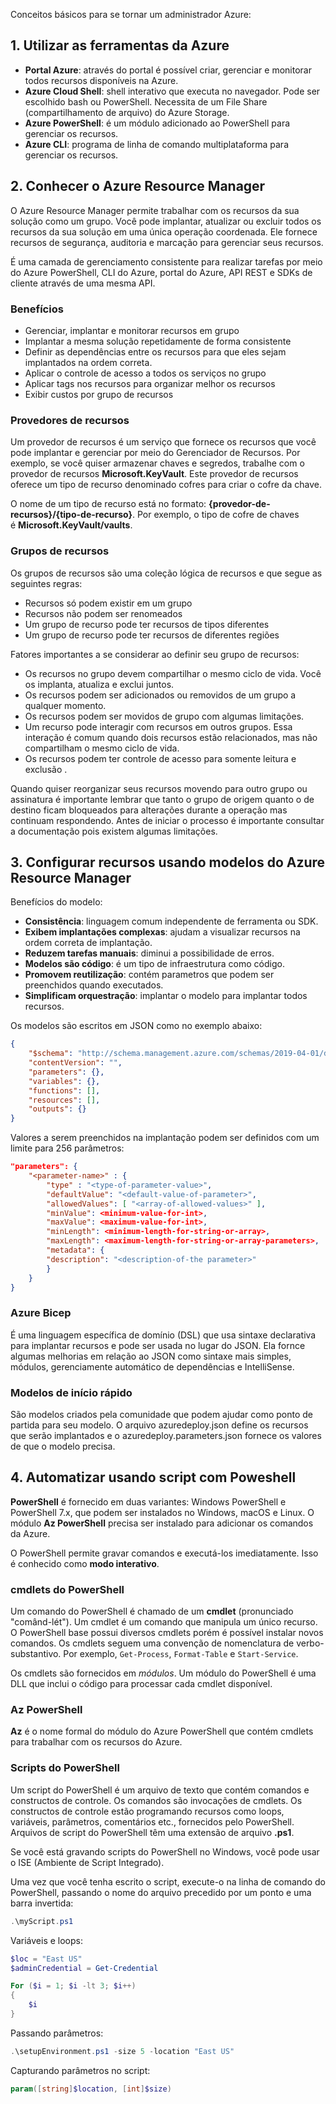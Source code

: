 Conceitos básicos para se tornar um administrador Azure:

## 1. Utilizar as ferramentas da Azure

- **Portal Azure**: através do portal é possível criar, gerenciar e monitorar todos recursos disponíveis na Azure.
- **Azure Cloud Shell**: shell interativo que executa no navegador. Pode ser escolhido bash ou PowerShell. Necessita de um File Share (compartilhamento de arquivo) do Azure Storage.
- **Azure PowerShell**: é um módulo adicionado ao PowerShell para gerenciar os recursos.
- **Azure CLI**: programa de linha de comando multiplataforma para gerenciar os recursos.

## 2. Conhecer o Azure Resource Manager

O Azure Resource Manager permite trabalhar com os recursos da sua solução como um grupo. Você pode implantar, atualizar ou excluir todos os recursos da sua solução em uma única operação coordenada. Ele fornece recursos de segurança, auditoria e marcação para gerenciar seus recursos.

É uma camada de gerenciamento consistente para realizar tarefas por meio do Azure PowerShell, CLI do Azure, portal do Azure, API REST e SDKs de cliente através de uma mesma API.

### Benefícios

- Gerenciar, implantar e monitorar recursos em grupo
- Implantar a mesma solução repetidamente de forma consistente
- Definir as dependências entre os recursos para que eles sejam implantados na ordem correta.
- Aplicar o controle de acesso a todos os serviços no grupo
- Aplicar tags nos recursos para organizar melhor os recursos
- Exibir custos por grupo de recursos

### Provedores de recursos

Um provedor de recursos é um serviço que fornece os recursos que você pode implantar e gerenciar por meio do Gerenciador de Recursos. Por exemplo, se você quiser armazenar chaves e segredos, trabalhe com o provedor de recursos **Microsoft.KeyVault**. Este provedor de recursos oferece um tipo de recurso denominado cofres para criar o cofre da chave.

O nome de um tipo de recurso está no formato: **{provedor-de-recursos}/{tipo-de-recurso}**. Por exemplo, o tipo de cofre de chaves é **Microsoft.KeyVault/vaults**.

### Grupos de recursos

Os grupos de recursos são uma coleção lógica de recursos e que segue as seguintes regras:

- Recursos só podem existir em um grupo
- Recursos não podem ser renomeados
- Um grupo de recurso pode ter recursos de tipos diferentes
- Um grupo de recurso pode ter recursos de diferentes regiões

Fatores importantes a se considerar ao definir seu grupo de recursos:

- Os recursos no grupo devem compartilhar o mesmo ciclo de vida. Você os implanta, atualiza e exclui juntos.
- Os recursos podem ser adicionados ou removidos de um grupo a qualquer momento.
- Os recursos podem ser movidos de grupo com algumas limitações.
- Um recurso pode interagir com recursos em outros grupos. Essa interação é comum quando dois recursos estão relacionados, mas não compartilham o mesmo ciclo de vida.
- Os recursos podem ter controle de acesso para somente leitura e exclusão .

Quando quiser reorganizar seus recursos movendo para outro grupo ou assinatura é importante lembrar que tanto o grupo de origem quanto o de destino ficam bloqueados para alterações durante a operação mas continuam respondendo. Antes de iniciar o processo é importante consultar a documentação pois existem algumas limitações.

## 3. Configurar recursos usando modelos do Azure Resource Manager

Benefícios do modelo:

- **Consistência**: linguagem comum independente de ferramenta ou SDK.
- **Exibem implantações complexas**: ajudam a visualizar recursos na ordem correta de implantação.
- **Reduzem tarefas manuais**: diminui a possibilidade de erros.
- **Modelos são código**: é um tipo de infraestrutura como código.
- **Promovem reutilização**: contém parametros que podem ser preenchidos quando executados.
- **Simplificam orquestração**: implantar o modelo para implantar todos recursos.

Os modelos são escritos em JSON como no exemplo abaixo:

````json
{
    "$schema": "http://schema.management.azure.com/schemas/2019-04-01/deploymentTemplate.json#",
    "contentVersion": "",
    "parameters": {},
    "variables": {},
    "functions": [],
    "resources": [],
    "outputs": {}
}
````

Valores a serem preenchidos na implantação podem ser definidos com um limite para 256 parâmetros:


````json
"parameters": {
    "<parameter-name>" : {
        "type" : "<type-of-parameter-value>",
        "defaultValue": "<default-value-of-parameter>",
        "allowedValues": [ "<array-of-allowed-values>" ],
        "minValue": <minimum-value-for-int>,
        "maxValue": <maximum-value-for-int>,
        "minLength": <minimum-length-for-string-or-array>,
        "maxLength": <maximum-length-for-string-or-array-parameters>,
        "metadata": {
        "description": "<description-of-the parameter>"
        }
    }
}
````

### Azure Bicep

É uma linguagem específica de domínio (DSL) que usa sintaxe declarativa para implantar recursos e pode ser usada no lugar do JSON. Ela fornce algumas melhorias em relação ao JSON como sintaxe mais simples, módulos, gerenciamente automático de dependências e IntelliSense.

### Modelos de início rápido

São modelos criados pela comunidade que podem ajudar como ponto de partida para seu modelo. O arquivo azuredeploy.json define os recursos que serão implantados e o azuredeploy.parameters.json fornece os valores de que o modelo precisa.

## 4. Automatizar usando script com Poweshell

**PowerShell** é fornecido em duas variantes: Windows PowerShell e PowerShell 7.x, que podem ser instalados no Windows, macOS e Linux. O módulo **Az PowerShell** precisa ser instalado para adicionar os comandos da Azure.

O PowerShell permite gravar comandos e executá-los imediatamente. Isso é conhecido como **modo interativo**.

### cmdlets do PowerShell

Um comando do PowerShell é chamado de um **cmdlet** (pronunciado "comând-lét"). Um cmdlet é um comando que manipula um único recurso. O PowerShell base possui diversos cmdlets porém é possível instalar novos comandos. Os cmdlets seguem uma convenção de nomenclatura de verbo-substantivo. Por exemplo, `Get-Process`, `Format-Table` e `Start-Service`.

Os cmdlets são fornecidos em _módulos_. Um módulo do PowerShell é uma DLL que inclui o código para processar cada cmdlet disponível.

### Az PowerShell

**Az** é o nome formal do módulo do Azure PowerShell que contém cmdlets para trabalhar com os recursos do Azure.

### Scripts do PowerShell

Um script do PowerShell é um arquivo de texto que contém comandos e constructos de controle. Os comandos são invocações de cmdlets. Os constructos de controle estão programando recursos como loops, variáveis, parâmetros, comentários etc., fornecidos pelo PowerShell. Arquivos de script do PowerShell têm uma extensão de arquivo **.ps1**.

Se você está gravando scripts do PowerShell no Windows, você pode usar o ISE (Ambiente de Script Integrado).

Uma vez que você tenha escrito o script, execute-o na linha de comando do PowerShell, passando o nome do arquivo precedido por um ponto e uma barra invertida:

````Powershell
.\myScript.ps1
````

Variáveis e loops:

````Powershell
$loc = "East US"
$adminCredential = Get-Credential

For ($i = 1; $i -lt 3; $i++)
{
    $i
}
````

Passando parâmetros:

````Powershell
.\setupEnvironment.ps1 -size 5 -location "East US"
````

Capturando parâmetros no script:

````Powershell
param([string]$location, [int]$size)
````
